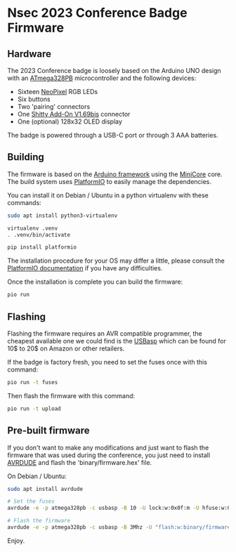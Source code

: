 <!--
SPDX-FileCopyrightText: 2023 NorthSec

SPDX-License-Identifier: MIT
-->

Nsec 2023 Conference Badge Firmware
===================================

## Hardware

The 2023 Conference badge is loosely based on the Arduino UNO design with an
[ATmega328PB](https://en.wikipedia.org/wiki/ATmega328) microcontroller and the
following devices:

- Sixteen [NeoPixel](https://en.wikipedia.org/wiki/Adafruit_Industries#NeoPixel) RGB LEDs
- Six buttons
- Two 'pairing' connectors
- One [Shitty Add-On V1.69bis](https://hackaday.com/2019/03/20/introducing-the-shitty-add-on-v1-69bis-standard/) connector
- One (optional) 128x32 OLED display

The badge is powered through a USB-C port or through 3 AAA batteries.


## Building

The firmware is based on the [Arduino
framework](https://docs.platformio.org/en/stable/frameworks/arduino.html) using
the [MiniCore](https://github.com/MCUdude/MiniCore) core. The build system uses
[PlatformIO](https://docs.platformio.org/en/stable/what-is-platformio.html) to
easily manage the dependencies.

You can install it on Debian / Ubuntu in a python virtualenv with these
commands:

```bash
sudo apt install python3-virtualenv

virtualenv .venv
. .venv/bin/activate

pip install platformio
```

The installation procedure for your OS may differ a little, please consult the
[PlatformIO
documentation](https://docs.platformio.org/en/stable/core/installation/index.html)
if you have any difficulties.

Once the installation is complete you can build the firmware:

```bash
pio run
```


## Flashing

Flashing the firmware requires an AVR compatible programmer, the cheapest
available one we could find is the [USBasp](https://www.fischl.de/usbasp/)
which can be found for 10$ to 20$ on Amazon or other retailers.

If the badge is factory fresh, you need to set the fuses once with this
command:

```bash
pio run -t fuses
```

Then flash the firmware with this command:

```bash
pio run -t upload
```

## Pre-built firmware

If you don't want to make any modifications and just want to flash the firmware
that was used during the conference, you just need to install
[AVRDUDE](https://www.nongnu.org/avrdude/) and flash the 'binary/firmware.hex'
file.

On Debian / Ubuntu:

```bash
sudo apt install avrdude

# Set the fuses
avrdude -e -p atmega328pb -c usbasp -B 10 -U lock:w:0x0f:m -U hfuse:w:0xde:m -U lfuse:w:0xff:m -U efuse:w:0xfd:m

# Flash the firmware
avrdude -e -p atmega328pb -c usbasp -B 3Mhz -U "flash:w:binary/firmware.hex:i"
```

Enjoy.
